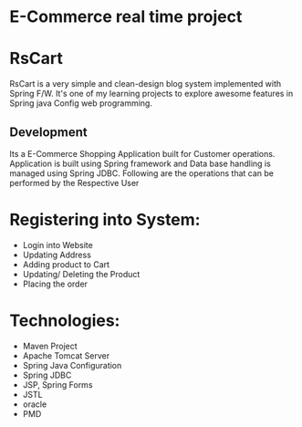 # E-Commerce real time project
RsCart
======
RsCart is a very simple and clean-design blog system implemented with Spring F/W.
It's one of my learning projects to explore awesome features in Spring java Config web programming.
## Development
Its a E-Commerce Shopping Application built for Customer operations. Application is built using Spring framework and Data base handling is managed using Spring JDBC.
Following are the operations that can be performed by the Respective User
# Registering into System:
 - Login into Website
 - Updating Address
 - Adding product to Cart
 - Updating/ Deleting the Product
 - Placing the order 
# Technologies:
 - Maven Project
 - Apache Tomcat Server
 -  Spring Java Configuration
 - Spring JDBC
 - JSP, Spring Forms
 - JSTL
 -  oracle
 - PMD
